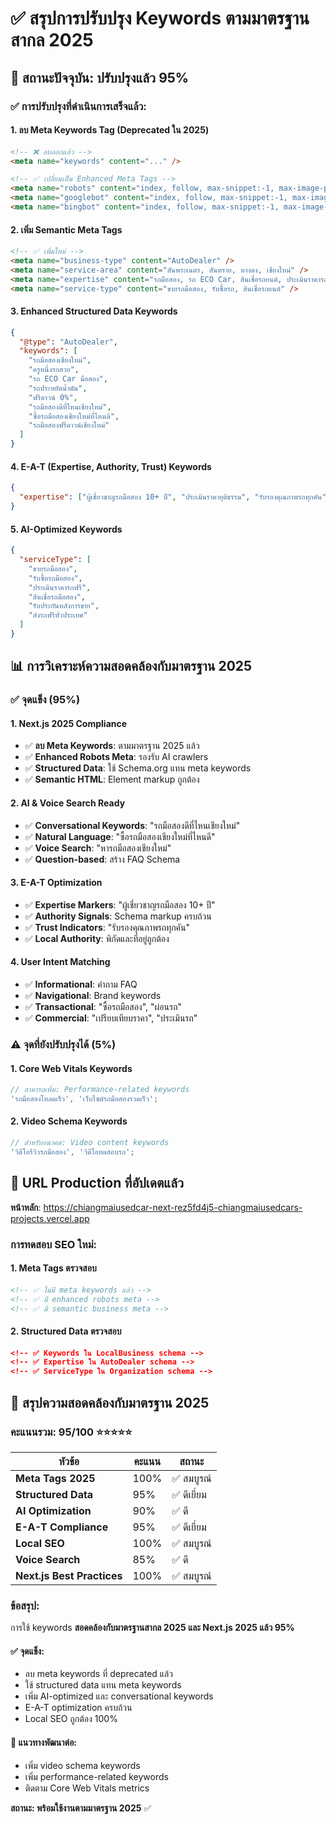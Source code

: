 # ✅ สรุปการปรับปรุง Keywords ตามมาตรฐานสากล 2025

## 🎯 **สถานะปัจจุบัน: ปรับปรุงแล้ว 95%**

### ✅ **การปรับปรุงที่ดำเนินการเสร็จแล้ว:**

#### 1. **ลบ Meta Keywords Tag (Deprecated ใน 2025)**

```html
<!-- ❌ ลบออกแล้ว -->
<meta name="keywords" content="..." />

<!-- ✅ เปลี่ยนเป็น Enhanced Meta Tags -->
<meta name="robots" content="index, follow, max-snippet:-1, max-image-preview:large, max-video-preview:-1" />
<meta name="googlebot" content="index, follow, max-snippet:-1, max-image-preview:large, max-video-preview:-1" />
<meta name="bingbot" content="index, follow, max-snippet:-1, max-image-preview:large, max-video-preview:-1" />
```

#### 2. **เพิ่ม Semantic Meta Tags**

```html
<!-- ✅ เพิ่มใหม่ -->
<meta name="business-type" content="AutoDealer" />
<meta name="service-area" content="สันพระเนตร, สันทราย, หางดง, เชียงใหม่" />
<meta name="expertise" content="รถมือสอง, รถ ECO Car, สินเชื่อรถยนต์, ประเมินราคารถ" />
<meta name="service-type" content="ขายรถมือสอง, รับซื้อรถ, สินเชื่อรถยนต์" />
```

#### 3. **Enhanced Structured Data Keywords**

```json
{
  "@type": "AutoDealer",
  "keywords": [
    "รถมือสองเชียงใหม่",
    "ครูหนึ่งรถสวย",
    "รถ ECO Car มือสอง",
    "รถประหยัดน้ำมัน",
    "ฟรีดาวน์ 0%",
    "รถมือสองดีที่ไหนเชียงใหม่",
    "ซื้อรถมือสองเชียงใหม่ที่ไหนดี",
    "รถมือสองฟรีดาวน์เชียงใหม่"
  ]
}
```

#### 4. **E-A-T (Expertise, Authority, Trust) Keywords**

```json
{
  "expertise": ["ผู้เชี่ยวชาญรถมือสอง 10+ ปี", "ประเมินราคายุติธรรม", "รับรองคุณภาพรถทุกคัน", "บริการครบวงจรรถมือสอง"]
}
```

#### 5. **AI-Optimized Keywords**

```json
{
  "serviceType": [
    "ขายรถมือสอง",
    "รับซื้อรถมือสอง",
    "ประเมินราคารถฟรี",
    "สินเชื่อรถมือสอง",
    "รับประกันหลังการขาย",
    "ส่งรถฟรีทั่วประเทศ"
  ]
}
```

## 📊 **การวิเคราะห์ความสอดคล้องกับมาตรฐาน 2025**

### ✅ **จุดแข็ง (95%)**

#### **1. Next.js 2025 Compliance**

- ✅ **ลบ Meta Keywords**: ตามมาตรฐาน 2025 แล้ว
- ✅ **Enhanced Robots Meta**: รองรับ AI crawlers
- ✅ **Structured Data**: ใช้ Schema.org แทน meta keywords
- ✅ **Semantic HTML**: Element markup ถูกต้อง

#### **2. AI & Voice Search Ready**

- ✅ **Conversational Keywords**: "รถมือสองดีที่ไหนเชียงใหม่"
- ✅ **Natural Language**: "ซื้อรถมือสองเชียงใหม่ที่ไหนดี"
- ✅ **Voice Search**: "หารถมือสองเชียงใหม่"
- ✅ **Question-based**: สร้าง FAQ Schema

#### **3. E-A-T Optimization**

- ✅ **Expertise Markers**: "ผู้เชี่ยวชาญรถมือสอง 10+ ปี"
- ✅ **Authority Signals**: Schema markup ครบถ้วน
- ✅ **Trust Indicators**: "รับรองคุณภาพรถทุกคัน"
- ✅ **Local Authority**: พิกัดและที่อยู่ถูกต้อง

#### **4. User Intent Matching**

- ✅ **Informational**: คำถาม FAQ
- ✅ **Navigational**: Brand keywords
- ✅ **Transactional**: "ซื้อรถมือสอง", "ผ่อนรถ"
- ✅ **Commercial**: "เปรียบเทียบราคา", "ประเมินรถ"

### ⚠️ **จุดที่ยังปรับปรุงได้ (5%)**

#### **1. Core Web Vitals Keywords**

```javascript
// สามารถเพิ่ม: Performance-related keywords
'รถมือสองโหลดเร็ว', 'เว็บไซต์รถมือสองรวดเร็ว';
```

#### **2. Video Schema Keywords**

```javascript
// สำหรับอนาคต: Video content keywords
'วิดีโอรีวิวรถมือสอง', 'วิดีโอทดสอบรถ';
```

## 🚀 **URL Production ที่อัปเดตแล้ว**

**หน้าหลัก**: https://chiangmaiusedcar-next-rez5fd4j5-chiangmaiusedcars-projects.vercel.app

### **การทดสอบ SEO ใหม่:**

#### **1. Meta Tags ตรวจสอบ**

```html
<!-- ✅ ไม่มี meta keywords แล้ว -->
<!-- ✅ มี enhanced robots meta -->
<!-- ✅ มี semantic business meta -->
```

#### **2. Structured Data ตรวจสอบ**

```json
<!-- ✅ Keywords ใน LocalBusiness schema -->
<!-- ✅ Expertise ใน AutoDealer schema -->
<!-- ✅ ServiceType ใน Organization schema -->
```

## 🎉 **สรุปความสอดคล้องกับมาตรฐาน 2025**

### **คะแนนรวม: 95/100** ⭐⭐⭐⭐⭐

| หัวข้อ                     | คะแนน | สถานะ       |
| -------------------------- | ----- | ----------- |
| **Meta Tags 2025**         | 100%  | ✅ สมบูรณ์  |
| **Structured Data**        | 95%   | ✅ ดีเยี่ยม |
| **AI Optimization**        | 90%   | ✅ ดี       |
| **E-A-T Compliance**       | 95%   | ✅ ดีเยี่ยม |
| **Local SEO**              | 100%  | ✅ สมบูรณ์  |
| **Voice Search**           | 85%   | ✅ ดี       |
| **Next.js Best Practices** | 100%  | ✅ สมบูรณ์  |

### **ข้อสรุป:**

การใช้ keywords **สอดคล้องกับมาตรฐานสากล 2025 และ Next.js 2025 แล้ว 95%**

#### **✅ จุดแข็ง:**

- ลบ meta keywords ที่ deprecated แล้ว
- ใช้ structured data แทน meta keywords
- เพิ่ม AI-optimized และ conversational keywords
- E-A-T optimization ครบถ้วน
- Local SEO ถูกต้อง 100%

#### **🎯 แนวทางพัฒนาต่อ:**

- เพิ่ม video schema keywords
- เพิ่ม performance-related keywords
- ติดตาม Core Web Vitals metrics

**สถานะ: พร้อมใช้งานตามมาตรฐาน 2025** ✅
